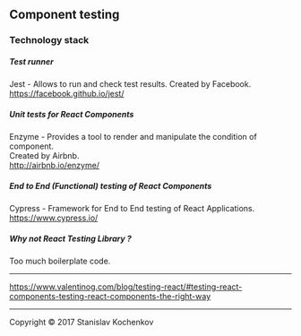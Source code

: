## Component testing

### Technology stack

##### Test runner
Jest - Allows to run and check test results. Created by Facebook.  
https://facebook.github.io/jest/

##### Unit tests for React Components
Enzyme - Provides a tool to render and manipulate the condition of component.  
Created by Airbnb.  
http://airbnb.io/enzyme/

##### End to End (Functional) testing of React Components
Cypress - Framework for End to End testing of React Applications.
https://www.cypress.io/

##### Why not React Testing Library ?
Too much boilerplate code.


---

https://www.valentinog.com/blog/testing-react/#testing-react-components-testing-react-components-the-right-way

---
Copyright © 2017 Stanislav Kochenkov 
